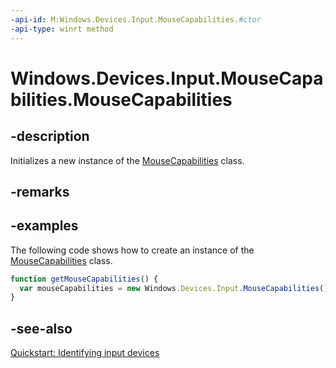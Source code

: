 ```yaml
---
-api-id: M:Windows.Devices.Input.MouseCapabilities.#ctor
-api-type: winrt method
---
```


<!-- Method syntax
public MouseCapabilities()
-->

# Windows.Devices.Input.MouseCapabilities.MouseCapabilities

## -description
Initializes a new instance of the [MouseCapabilities](mousecapabilities_mousecapabilities_1221375020.md) class.

## -remarks

## -examples
The following code shows how to create an instance of the [MouseCapabilities](mousecapabilities_mousecapabilities_1221375020.md) class.

```javascript
function getMouseCapabilities() {
  var mouseCapabilities = new Windows.Devices.Input.MouseCapabilities();
}

```



## -see-also
[Quickstart: Identifying input devices](https://docs.microsoft.com/windows/uwp/design/input/identify-input-devices)